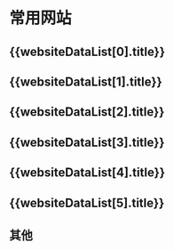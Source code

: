 

# 常用网站

<!-- <WebsiteList :websiteData="websiteDataList" /> -->

## {{websiteDataList[0].title}}

<WebsiteListTwo :websiteData="websiteDataList[0]" />

## {{websiteDataList[1].title}}

<WebsiteListTwo :websiteData="websiteDataList[1]" />

## {{websiteDataList[2].title}}

<WebsiteListTwo :websiteData="websiteDataList[2]" />

## {{websiteDataList[3].title}}

<WebsiteListTwo :websiteData="websiteDataList[3]" />

## {{websiteDataList[4].title}}

<WebsiteListTwo :websiteData="websiteDataList[4]" />

## {{websiteDataList[5].title}}

<WebsiteListTwo :websiteData="websiteDataList[5]" />

<!-- ## {{websiteDataList[6].title}}

<WebsiteListTwo :websiteData="websiteDataList[6]" /> -->

## 其他

<WebsiteList :websiteData="websiteDataList.slice(6)" />

<script setup>
import WebsiteList from '../components/WebsiteList.vue'
import WebsiteListTwo from '../components/WebsiteListTwo.vue'
import {websiteDataList} from "../common/website.js";
</script>